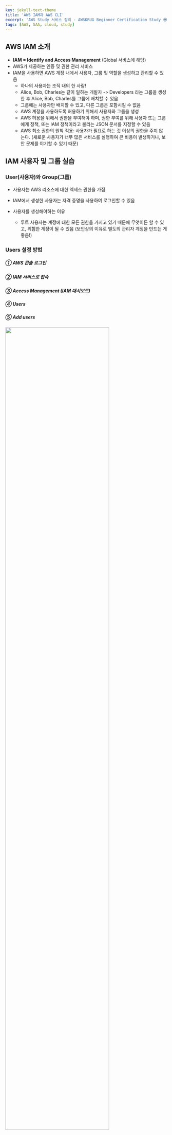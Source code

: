 ```yaml
---
key: jekyll-text-theme
title: 'AWS IAM과 AWS CLI'
excerpt: 'AWS Study 서비스 정리 - AWSKRUG Beginner Certification Study 😎'
tags: [AWS, SAA, cloud, study] 
---
```



## AWS IAM 소개

* **IAM = Identify and Access Management** (Global 서비스에 해당)
* AWS가 제공하는 인증 및 권한 관리 서비스
* IAM을 사용하면 AWS 계정 내에서 사용자, 그룹 및 역할을 생성하고 관리할 수 있음
  * 하나의 사용자는 조직 내의 한 사람!
  * Alice, Bob, Charles는 같이 일하는 개발자 -> Developers 라는 그룹을 생성한 후 Alice, Bob, Charles를 그룹에 배치할 수 있음
  * 그룹에는 사용자만 배치할 수 있고, 다른 그룹은 포함시킬 수 없음
  * AWS 계정을 사용하도록 허용하기 위해서 사용자와 그룹을 생성
  * AWS 허용을 위해서 권한을 부여해야 하며, 권한 부여를 위해 사용자 또는 그룹에게 정책, 또는 IAM 정책이라고 불리는 JSON 문서를 지정할 수 있음
  * AWS 최소 권한의 원칙 적용: 사용자가 필요로 하는 것 이상의 권한을 주지 않는다. (새로운 사용자가 너무 많은 서비스를 실행하여 큰 비용이 발생하거나, 보안 문제를 야기할 수 있기 때문)


## IAM 사용자 및 그룹 실습

###  User(사용자)와 Group(그룹)

* 사용자는 AWS 리소스에 대한 엑세스 권한을 가짐

* IAM에서 생성한 사용자는 자격 증명을 사용하여 로그인할 수 있음

* 사용자를 생성해야하는 이유

  * 루트 사용자는 계정에 대한 모든 권한을 가지고 있기 때문에 무엇이든 할 수 있고, 위험한 계정이 될 수 있음 (보안상의 이유로 별도의 관리자 계정을 만드는 게 좋음!)

### **Users 설정 방법**

##### ① AWS 콘솔 로그인
##### ② IAM 서비스로 접속
##### ③ Access Management (IAM 대시보드)
##### ④ Users
##### ⑤ Add users

  ​	<img src="https://user-images.githubusercontent.com/113915835/228215034-c66ca5e2-0d3e-46e0-b82a-caf8ffbe7903.png" width="80%">

  ​    <img src="https://user-images.githubusercontent.com/113915835/228220781-088ba3e4-b933-40b1-9e2f-166a63bd2fe3.png" width="80%">

  * 자격 증명 방식을 선택할 때는 비밀번호 방식 자격 증명을 활성화 함 -> 자동생성을 할 수도 있고, 직접 입력할 수도 있습니다.

##### ⑥ Create Group

  ​	<img src = "https://user-images.githubusercontent.com/113915835/228222067-6a7f1e7c-3e04-4e63-a36a-ff0efac4a18e.png" width="80%">

  ​    <img src = "https://user-images.githubusercontent.com/113915835/228222412-2b28b9bb-7ec7-4a7c-9f96-01883d001c74.png" width = "80%">

  * admin 그룹에 배치된 사용자는 그룹에 부여된 권한을 받을 수 있음
  * 그룹의 권한은 정책을 통해 정의됨
  * 모든 사용자를 그룹에 속하게 하고 관리하는 것이 좋음

##### ⑦ Create User

  ​	<img src ="https://user-images.githubusercontent.com/113915835/228224726-e51f26e8-4124-4b03-a428-365cd0288732.png" width ="80%">

  > 리소스 검색, 비용 분석, 보안 강화 등 다양한 용도로 태그 사용 가능 (선택 사항)

##### ⑧ IAM으로 로그인 하기

  ​	<img src ="https://user-images.githubusercontent.com/113915835/228241855-9c6b16c6-bf4c-4b79-b7b7-d3bae16d3a32.png" width = "80%">

  * IAM 사용자로 로그인 하기 전에 **IAM 서비스로 접속 > IAM  대시보드 > 계정 별칭 > [생성]** 버튼으로 계정 별칭 생성하면 IAM 사용자 로그인 시 편리함


## IAM Policies (정책)

###  IAM Policies Inheritance

<img src ="https://user-images.githubusercontent.com/113915835/228271582-731d7232-4ceb-4f46-8219-815937b6da7a.png" width="80%">



### IAM Policies Structure

<img src = "https://user-images.githubusercontent.com/113915835/228273195-ff7aca87-d654-4d6e-a154-9eaf6c9319ea.png" width="80%">

* IAM 정책은 AWS 리소스에 대한 액세스를 제어하는 데 사용
* IAM  정책은 JSON 형식의 문서로 작성
  * **Version**: IAM 정책 구조 요소는 버전 숫자를 포함함. 2012-10-17이 일반적인 정책 언어 버전
  * **ID**: 정책을 식별하는 ID (선택사항)
  * **Statement**
    * **Sid**: Statement ID로 문장의 식별자 (선택사항)
    * **Effect**: Statement가 특정 API에 접근하는 것을 허용할 지 거부할 지에 관한 내용 (Allow / Deny) :star:
    * **Principal**: 특정 정책이 적용될 사용자, 계정, 역할로 구성 :star:
    * **Action**: effect에 기반해 허용 및 거부되는 API 호출의 목록 :star:
    * **Resource**: 적용될 Action의 리소스 목록 :star:
    * **Condition**: Statement가 언제 적용될 지 결정

## MFA

* **MFA = Multi-Factor Authentication**

* 비밀번호와 보안장치를 함께 사용하는 것

* 생성한 그룹과 사용자들의 정보가 침해당하지 않도록 보호하는 역할 (IAM에서 보안을 강화하기 위해 사용)

* MFA 장치 옵션

  * 가상 MFA 장치

    * Google Authenticator: 하나의 휴대전화에서만 사용가능

    * Authy: 여러 장치에서 사용 가능(작동 방식은 동일) . 컴퓨터와 휴대폰에서 같이 사용할 수 있으며, Authy는 하나의 장치에서도 토큰을 여러 개 지원함

    * 루트 계정, IAM 사용자 또 다른 계정, 그리고 또 다른 IAM 사용자가 지원되는 식으로 가상 MFA 장치에

      원하는 수만큼의 계정 및 사용자 등록이 가능함

  * YubiKey

    * UF2 보안키
    * AWS 제 3자 회사 Yubico의 장치
    * YubiKey는 하나의 보안 키에서 여러 루트의 계정과 IAM 사용자를 지원하므로 하나의 키로도 충분함

  * 하드웨어 키 Fob MFA 장치

    * AWS 제 3자 회사 Gemalto의 장치

  * 하드웨어 키 Fob MFA 장치(for AWS GovCloud)

    * AWS 제 3자 회사 SurePassID가 제공

## AWS에 액세스하는 방법 

AWS에 액세스 하는 방법은 아래와 같이 총 세 가지가 있음

* **AWS Management Console**: 사용자 이름 및 비밀번호와 다요소 인증(MFA)으로 보호됨)

* **AWS CLI (Command Line lnterface)**: 액세스 키에 의해 보호  

  * AWS CLI를 사용하는 이유는 모든 명령어가 `aws`로 시작하기 때문  ex)`aws s3 cp`
  * CLI를 사용하면 AWS 서비스의 공용 API로 직접 액세스가 가능함
  * CLI를 통해 리소스를 관리하는 스크립트를 개발하여 일부 작업을 자동화 할 수 있음
  * CLI는 오픈 소스로서, GitHub에서 모든 소스 코드를 찾으실 수 있으며, AWS 관리 콘솔 대신 사용되기도 함

  > **Access Key**
  >
  > 액세스 키란 자격증명으로써 컴퓨터에서 설정하고 다운받을 수 있음, 터미널에서의 AWS 액세스를 가능하도록 해줌
  >
  > **CLI (Command Line Interface)**
  > 명령줄 인터페이스, AWS CLI는 명령줄 셸(shell)에서 명령어를 사용하여 AWS 서비스들과 상호작용할 수 있도록 해주는 도구

* **AWS Software Developer Kit (SDK)**: AWS로부터 애플리케이션 코드 내에서 API를 호출하고자 할 때 사용되는 방식, 관리 콘솔을 사용해서 생성한 액세스 키에 의해 보호(사용자들이 엑세스 키를 직접 관리함)

  * AWS 서비스나 API에 프로그래밍을 위한 액세스가 가능하도록 해줌
  * SDK는 터미널 내에서는 사용하는 것이 아니라, 코딩을 통해 애플리케이션 내에 심어 두어야 하는 것 (애플리케이션 내에 자체적으로 AWS SDK가 있는 것임)
  * JavaScript Python, PHP, .NET Ruby, Java, Go Node.js, C++ 등을 지원
  * Mobile SDKs (Android, iOS 등)
  * IoT Device SDKs (Embedded C, Arduino 등)

  > **SDK (Software Developer Kit)**
  >
  > 소프트웨어 개발 키트, 특정 언어로 된 라이브러리의 집합, 프로그래밍 언어에 따라 개별 SDK가 존재함

## IAM Roles

* IAM Role은 실제 사람이 사용하도록 만들어진 것이 아니고, AWS 서비스에 의해 사용되도록 만들어졌음
* EC2 인스턴스(가상서버)가 AWS에서 작업을 수행하기 위해서는 EC2 인스턴스에 권한을 부여해야 하며, 이때 IAM Role을 만들어서 하나의 개체로 만듦. 이후 EC2 인스턴스가 AWS에 있는 어떤 정보에 접근하려고 할 때 IAM Role을 사용함

## IAM 보안 Tools

* IAM Credentials Report (IAM 자격 증명 보고서)
  * 계정에 있는 사용자와 다양한 Credential 들의 상태를 포함하고 있음
* IAM Access Advisor
  * 사용자에게 부여된 서비스의 권한과 해당 서비스에 마지막으로 액세스한 시간을 보여줌

## IAM Guideline & Best Practices

* 루트 계정은 AWS 계정을 설정할 때를 제외하고 사용하지 않는 것이 좋음
* 하나의 AWS 사용자는 한 명의 실제 사용자를 의미하므로, 1인 1계정으로 하는 것이 좋음
* 비밀번호 정책을 강력하게 만들어야 함(MFA 사용 등)
* AWS 서비스에 권한을 부여할 때 마다 역할을 만들고 사용해야 함
* CLI나 SDK를 사용할 경우, 반드시 엑세스 키(Access Key)를 만들어야 함. 엑세스 키는 절대 노출하지 않도록 주의
* IAM Credentials Report와 IAM Access Advisor를 사용하여 계정 권한 감사를 하는 것이 좋음
* IAM 사용자와 액세스 키를 공유하지 않도록 함

<br/>

> **REFERENCE**
>
> [https://www.udemy.com/](https://www.udemy.com/) (AWS Certified Solutions Architect Associate, Stephane Maarek)
>
> [https://docs.aws.amazon.com/?nc2=h_ql_doc_do](https://docs.aws.amazon.com/?nc2=h_ql_doc_do)
